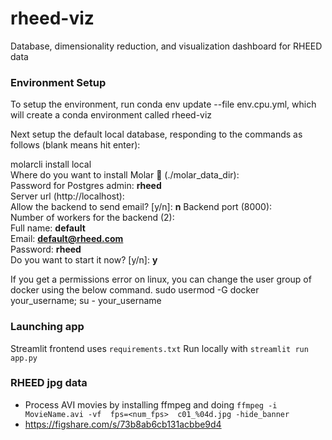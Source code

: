 # rheed-viz

Database, dimensionality reduction, and visualization dashboard for RHEED data

### Environment Setup
To setup the environment, run conda env update --file env.cpu.yml, which will create a conda environment called rheed-viz

Next setup the default local database, responding to the commands as follows (blank means hit enter):

molarcli install local  
Where do you want to install Molar 🦷 (./molar_data_dir):   
Password for Postgres admin: **rheed**  
Server url (http://localhost):  
Allow the backend to send email? [y/n]: **n** 
Backend port (8000):  
Number of workers for the backend (2):  
Full name: **default**  
Email: **default@rheed.com**  
Password: **rheed**   
Do you want to start it now? [y/n]: **y**

If you get a permissions error on linux, you can change the user group of docker using the below command.
sudo usermod -G docker your_username; su - your_username

### Launching app
Streamlit frontend uses `requirements.txt`
Run locally with `streamlit run app.py`

### RHEED jpg data
* Process AVI movies by installing ffmpeg and doing `ffmpeg -i MovieName.avi -vf  fps=<num_fps>  c01_%04d.jpg -hide_banner`
* https://figshare.com/s/73b8ab6cb131acbbe9d4